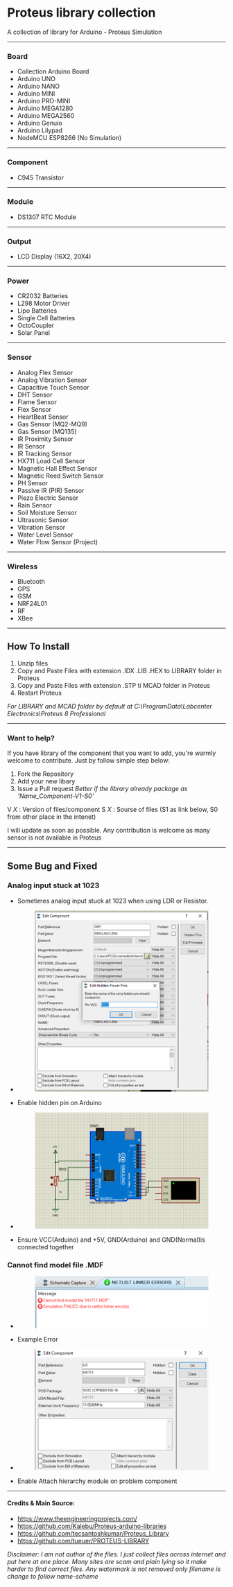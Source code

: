 # Proteus library collection
A collection of library for Arduino - Proteus Simulation

***
### Board
* Collection Arduino Board
* Arduino UNO
* Arduino NANO
* Arduino MINI
* Arduino PRO-MINI
* Arduino MEGA1280
* Arduino MEGA2560
* Arduino Genuio
* Arduino Lilypad
* NodeMCU ESP8266 (No Simulation)

***
### Component
* C945 Transistor

***
### Module
* DS1307 RTC Module

***
### Output
* LCD Display (16X2, 20X4)

***
### Power
* CR2032 Batteries 
* L298 Motor Driver
* Lipo Batteries
* Single Cell Batteries
* OctoCoupler
* Solar Panel

***
### Sensor
* Analog Flex Sensor
* Analog Vibration Sensor
* Capacitive Touch Sensor
* DHT Sensor
* Flame Sensor
* Flex Sensor
* HeartBeat Sensor
* Gas Sensor (MQ2-MQ9)
* Gas Sensor (MQ135)
* IR Proximity Sensor
* IR Sensor
* IR Tracking Sensor
* HX711 Load Cell Sensor
* Magnetic Hall Effect Sensor
* Magnetic Reed Switch Sensor
* PH Sensor
* Passive IR (PIR) Sensor
* Piezo Electric Sensor
* Rain Sensor
* Soil Moisture Sensor
* Ultrasonic Sensor
* Vibration Sensor
* Water Level Sensor
* Water Flow Sensor (Project)

***
### Wireless
* Bluetooth
* GPS
* GSM
* NRF24L01
* RF
* XBee

***
## How To Install
1. Unzip files
2. Copy and Paste Files with extension .IDX .LIB .HEX to LIBRARY folder in Proteus
3. Copy and Paste Files with extension .STP ti MCAD folder in Proteus 
4. Restart Proteus

_For LIBRARY and MCAD folder by default at C:\ProgramData\Labcenter Electronics\Proteus 8 Professional_

***
### Want to help?
If you have library of the component that you want to add, you're warmly welcome to contribute. Just by follow simple step below:


1. Fork the Repository
2. Add your new libary
3. Issue a Pull request
_Better if the library already package as 'Name_Component-V1-S0'_

V _X_ : Version of files/component
S _X_ : Sourse of files (S1 as link below, S0 from other place in the intenet)

I will update as soon as possible. Any contribution is welcome as many sensor is not available in Proteus

***
## Some Bug and Fixed

### Analog input stuck at 1023
- Sometimes analog input stuck at 1023 when using LDR or Resistor.
- <figure><img src="Pic/Hidden_pin.png"><figcaption></figcaption></figure>
- Enable hidden pin on Arduino
- <figure><img src="Pic/Analog_input_problem.png"><figcaption></figcaption></figure>
- Ensure VCC(Arduino) and +5V, GND(Arduino) and GND(Normal)is connected together

### Cannot find model file .MDF
- <figure><img src="Pic/MDF_error.png"><figcaption></figcaption></figure>
- Example Error
- <figure><img src="Pic/Hirecy.png"><figcaption></figcaption></figure>
- Enable Attach hierarchy module on problem component


***
#### Credits & Main Source:
* https://www.theengineeringprojects.com/
* https://github.com/Kalebu/Proteus-arduino-libraries
* https://github.com/tecsantoshkumar/Proteus_Library
* https://github.com/tueuer/PROTEUS-LIBRARY

_Disclaimer: I am not author of the files. I just collect files across internet and put here at one place. Many sites are scam and plain lying so it make harder to find correct files. Any watermark is not removed only filename is change to follow name-scheme_

